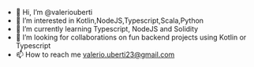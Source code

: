 - 👋 Hi, I’m @valeriouberti
- 👀 I’m interested in Kotlin,NodeJS,Typescript,Scala,Python
- 🌱 I’m currently learning Typescript, NodeJS and Solidity
- 💞️ I’m looking for collaborations on fun backend projects using Kotlin or Typescript
- 📫 How to reach me valerio.uberti23@gmail.com

<!---
valeriouberti/valeriouberti is a ✨ special ✨ repository because its `README.md` (this file) appears on your GitHub profile.
You can click the Preview link to take a look at your changes.
--->
